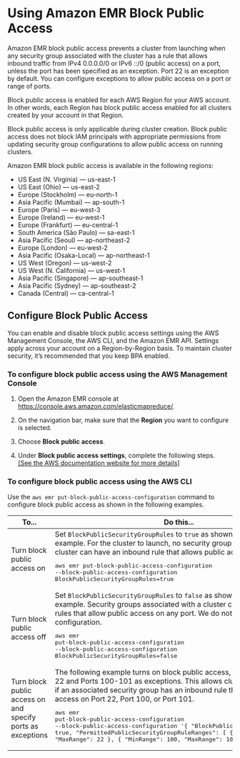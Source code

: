 # Using Amazon EMR Block Public Access<a name="emr-block-public-access"></a>

Amazon EMR block public access prevents a cluster from launching when any security group associated with the cluster has a rule that allows inbound traffic from IPv4 0\.0\.0\.0/0 or IPv6 ::/0 \(public access\) on a port, unless the port has been specified as an exception\. Port 22 is an exception by default\. You can configure exceptions to allow public access on a port or range of ports\.

Block public access is enabled for each AWS Region for your AWS account\. In other words, each Region has block public access enabled for all clusters created by your account in that Region\.

Block public access is only applicable during cluster creation\. Block public access does not block IAM principals with appropriate permissions from updating security group configurations to allow public access on running clusters\.

Amazon EMR block public access is available in the following regions:
+ US East \(N\. Virginia\) — us\-east\-1
+ US East \(Ohio\) — us\-east\-2
+ Europe \(Stockholm\) — eu\-north\-1
+ Asia Pacific \(Mumbai\) — ap\-south\-1
+ Europe \(Paris\) — eu\-west\-3
+ Europe \(Ireland\) — eu\-west\-1
+ Europe \(Frankfurt\) — eu\-central\-1
+ South America \(São Paulo\) — sa\-east\-1
+ Asia Pacific \(Seoul\) — ap\-northeast\-2
+ Europe \(London\) — eu\-west\-2
+ Asia Pacific \(Osaka\-Local\) — ap\-northeast\-1
+ US West \(Oregon\) — us\-west\-2
+ US West \(N\. California\) — us\-west\-1
+ Asia Pacific \(Singapore\) — ap\-southeast\-1
+ Asia Pacific \(Sydney\) — ap\-southeast\-2
+ Canada \(Central\) — ca\-central\-1

## Configure Block Public Access<a name="configure-block-public-access"></a>

You can enable and disable block public access settings using the AWS Management Console, the AWS CLI, and the Amazon EMR API\. Settings apply across your account on a Region\-by\-Region basis\. To maintain cluster security, it’s recommended that you keep BPA enabled\.

### To configure block public access using the AWS Management Console<a name="configure-bpa-console"></a>

1. Open the Amazon EMR console at [https://console\.aws\.amazon\.com/elasticmapreduce/](https://console.aws.amazon.com/elasticmapreduce/)\.

1. On the navigation bar, make sure that the **Region** you want to configure is selected\.

1. Choose **Block public access**\.

1. Under **Block public access settings**, complete the following steps\.    
[\[See the AWS documentation website for more details\]](http://docs.aws.amazon.com/emr/latest/ManagementGuide/emr-block-public-access.html)

### To configure block public access using the AWS CLI<a name="configure-bpa-cli"></a>

Use the `aws emr put-block-public-access-configuration` command to configure block public access as shown in the following examples\.


| To\.\.\. | Do this\.\.\. | 
| --- | --- | 
|  Turn block public access on  |  Set `BlockPublicSecurityGroupRules` to `true` as shown in the following example\. For the cluster to launch, no security group associated with a cluster can have an inbound rule that allows public access\. <pre>aws emr put-block-public-access-configuration --block-public-access-configuration BlockPublicSecurityGroupRules=true</pre>  | 
|  Turn block public access off  |  Set `BlockPublicSecurityGroupRules` to `false` as shown in the following example\. Security groups associated with a cluster can have inbound rules that allow public access on any port\. We do not recommend this configuration\. <pre>aws emr put-block-public-access-configuration --block-public-access-configuration BlockPublicSecurityGroupRules=false</pre>  | 
|  Turn block public access on and specify ports as exceptions  |  The following example turns on block public access, and specifies Port 22 and Ports 100\-101 as exceptions\. This allows clusters to be created if an associated security group has an inbound rule that allows public access on Port 22, Port 100, or Port 101\. <pre>aws emr put-block-public-access-configuration --block-public-access-configuration  '{ "BlockPublicSecurityGroupRules": true, "PermittedPublicSecurityGroupRuleRanges": [ { "MinRange": 22, "MaxRange": 22 }, { "MinRange": 100, "MaxRange": 101 } ] }'</pre>  | 